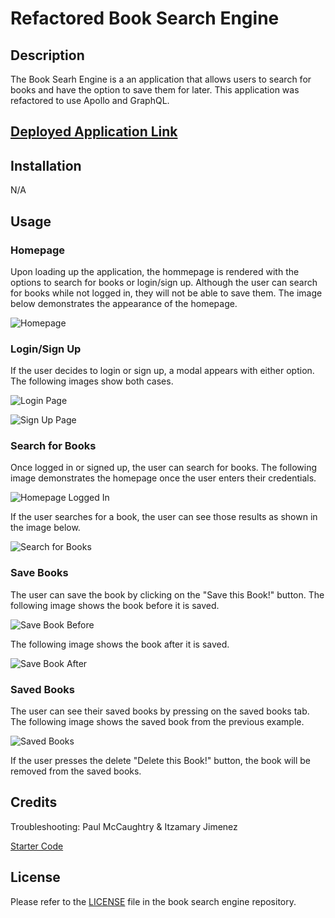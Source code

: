 # Refactored Book Search Engine

## Description

The Book Searh Engine is a an application that allows users to search for books and have the option to save them for later. This application was refactored to use Apollo and GraphQL. 

## [Deployed Application Link](https://book-search-engine-niwe.onrender.com/)

## Installation

N/A

## Usage

### Homepage

Upon loading up the application, the hommepage is rendered with the options to search for books or login/sign up. Although the user can search for books while not logged in, they will not be able to save them. The image below demonstrates the appearance of the homepage. 

![Homepage](/assets/images/screenshot-1.png)

### Login/Sign Up

If the user decides to login or sign up, a modal appears with either option. The following images show both cases. 

![Login Page](/assets/images/screenshot-2.png)

![Sign Up Page](/assets/images/screenshot-3.png)

### Search for Books

Once logged in or signed up, the user can search for books. The following image demonstrates the homepage once the user enters their credentials. 

![Homepage Logged In](/assets/images/screenshot-4.png)

If the user searches for a book, the user can see those results as shown in the image below. 

![Search for Books](/assets/images/screenshot-5.png)

### Save Books

The user can save the book by clicking on the "Save this Book!" button. The following image shows the book before it is saved.

![Save Book Before](/assets/images/screenshot-6.png) 

The following image shows the book after it is saved.

![Save Book After](/assets/images/screenshot-7.png)

### Saved Books

The user can see their saved books by pressing on the saved books tab. The following image shows the saved book from the previous example. 

![Saved Books](/assets/images/screenshot-8.png)

If the user presses the delete "Delete this Book!" button, the book will be removed from the saved books.

## Credits

Troubleshooting: Paul McCaughtry & Itzamary Jimenez

[Starter Code](https://github.com/coding-boot-camp/solid-broccoli)

## License

Please refer to the [LICENSE](/LICENSE) file in the book search engine repository.